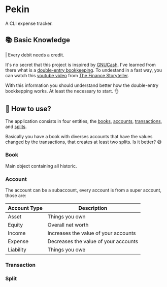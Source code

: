 # Pekin

A CLI expense tracker.

## 📚 Basic Knowledge

| Every debit needs a credit.

It's no secret that this project is inspired by 
[GNUCash](https://www.gnucash.org/). I've learned from there what is a 
[double-entry bookkeeping](https://en.wikipedia.org/wiki/Double-entry_bookkeeping).
To undestand in a fast way, you can watch this
[youtube video](https://www.youtube.com/watch?v=EibibVFEkvk) from
[The Finance Storyteller](https://www.youtube.com/c/TheFinanceStoryteller).

With this information you should understand better how the double-entry
bookkepping works. At least the necessary to start. 👌

## 🤔 How to use?

The application consists in four entities, the [books](#book),
[accounts](#account), [transactions](#transaction), and [splits](#split).

Basically you have a book with diverses accounts that have the values changed
by the transactions, that creates at least two splits. Is it better? 😅

### Book

Main object containing all historic.

### Account

The account can be a subaccount, every account is from a super account, those are:

| Account Type | Description                          |
| ------------ | ------------------------------------ |
| Asset        | Things you own                       |
| Equity       | Overall net worth                    |
| Income       | Increases the value of your accounts |
| Expense      | Decreases the value of your accounts |
| Liability    | Things you owe                       |

### Transaction

### Split
